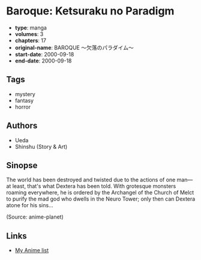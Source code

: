 # Baroque: Ketsuraku no Paradigm

-   **type**: manga
-   **volumes**: 3
-   **chapters**: 17
-   **original-name**: BAROQUE ～欠落のパラダイム～
-   **start-date**: 2000-09-18
-   **end-date**: 2000-09-18

## Tags

-   mystery
-   fantasy
-   horror

## Authors

-   Ueda
-   Shinshu (Story & Art)

## Sinopse

The world has been destroyed and twisted due to the actions of one man—at least, that's what Dextera has been told. With grotesque monsters roaming everywhere, he is ordered by the Archangel of the Church of Melct to purify the mad god who dwells in the Neuro Tower; only then can Dextera atone for his sins...

(Source: anime-planet)

## Links

-   [My Anime list](https://myanimelist.net/manga/3915/Baroque__Ketsuraku_no_Paradigm)
